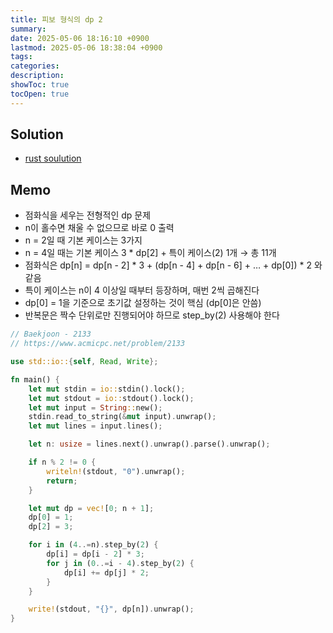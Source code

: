 ```yaml
---
title: 피보 형식의 dp 2
summary: 
date: 2025-05-06 18:16:10 +0900
lastmod: 2025-05-06 18:38:04 +0900
tags: 
categories: 
description: 
showToc: true
tocOpen: true
---
```

## Solution
- [rust soulution](https://github.com/SmallzooDev/coding_interview_rust/blob/main/src/bin/b_2133.rs)


## Memo
- 점화식을 세우는 전형적인 dp 문제
- n이 홀수면 채울 수 없으므로 바로 0 출력
- n = 2일 때 기본 케이스는 3가지
- n = 4일 때는 기본 케이스 3 * dp[2] + 특이 케이스(2) 1개 → 총 11개
- 점화식은 dp[n] = dp[n - 2] * 3 + (dp[n - 4] + dp[n - 6] + … + dp[0]) * 2 와 같음
- 특이 케이스는 n이 4 이상일 때부터 등장하며, 매번 2씩 곱해진다
- dp[0] = 1을 기준으로 초기값 설정하는 것이 핵심 (dp[0]은 안씀)
- 반복문은 짝수 단위로만 진행되어야 하므로 step_by(2) 사용해야 한다

```rust
// Baekjoon - 2133
// https://www.acmicpc.net/problem/2133

use std::io::{self, Read, Write};

fn main() {
    let mut stdin = io::stdin().lock();
    let mut stdout = io::stdout().lock();
    let mut input = String::new();
    stdin.read_to_string(&mut input).unwrap();
    let mut lines = input.lines();

    let n: usize = lines.next().unwrap().parse().unwrap();

    if n % 2 != 0 {
        writeln!(stdout, "0").unwrap();
        return;
    }

    let mut dp = vec![0; n + 1];
    dp[0] = 1;
    dp[2] = 3;

    for i in (4..=n).step_by(2) {
        dp[i] = dp[i - 2] * 3;
        for j in (0..=i - 4).step_by(2) {
            dp[i] += dp[j] * 2;
        }
    }

    write!(stdout, "{}", dp[n]).unwrap();
}

```
